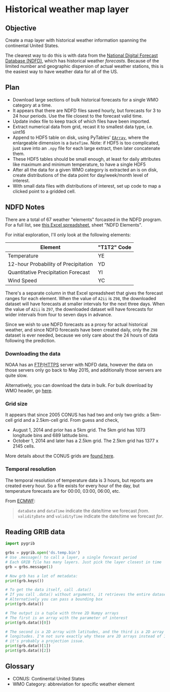 # Historical weather map layer

## Objective

Create a map layer with historical weather information spanning the continental United States.

The clearest way to do this is with data from the [National Digital Forecast Database (NDFD)][ndfd_home], which has historical weather _forecasts_. Because of the limited number and geographic dispersion of actual weather stations, this is the easiest way to have weather data for all of the US.

[ndfd_home]: https://www.ncdc.noaa.gov/data-access/model-data/model-datasets/national-digital-forecast-database-ndfd

## Plan

- Download large sections of bulk historical forecasts for a single WMO category at a time.
- It appears that there are NDFD files saved hourly, but forecasts for 3 to 24 hour periods. Use the file closest to the forecast valid time.
- Update index file to keep track of which files have been imported.
- Extract numerical data from grid, recast it to smallest data type, i.e. uint16
- Append to HDF5 table on disk, using PyTables' [`EArray`][EArray], where the enlargeable dimension is a `DateTime`. Note: if HDF5 is too complicated, just save into an `.npy` file for each large extract, then later concatenate them.
- These HDF5 tables should be small enough, at least for daily attributes like maximum and minimum temperature, to have a single HDF5
- After all the data for a given WMO category is extracted an is on disk, create distributions of the data point for day/week/month level of interest.
- With small data files with distributions of interest, set up code to map a clicked point to a gridded cell.

[EArray]: https://www.pytables.org/usersguide/libref/homogenous_storage.html#earrayclassdescr

## NDFD Notes

There are a total of 67 weather "elements" forcasted in the NDFD program. For a full list, see [this Excel spreadsheet][ndfd_elements.xls], sheet "NDFD Elements".

[ndfd_elements.xls]: https://graphical.weather.gov/docs/NDFDelem_complete.xls

For initial exploration, I'll only look at the following elements:

| Element                              | "T1T2" Code |
|--------------------------------------|-------------|
| Temperature                          | YE          |
| 12-hour Probability of Precipitation | YD          |
| Quantitative Precipitation Forecast  | YI          |
| Wind Speed                           | YC          |

There's a separate column in that Excel spreadsheet that gives the forecast ranges for each element. When the value of `A2ii` is `Z98`, the downloaded dataset will have forecasts at smaller intervals for the next three days. When the value of `A2ii` is `Z97`, the downloaded dataset will have forecasts for wider intervals from four to seven days in advance.

Since we wish to use NDFD forecasts as a proxy for actual historical weather, and since NDFD forecasts have been created daily, only the `Z98` dataset is ever needed, because we only care about the 24 hours of data following the prediction.

### Downloading the data

NOAA has an [FTP][ndfd_ftp]/[HTTPS][ndfd_https] server with NDFD data, however the data on those servers only go back to May 2015, and additionally those servers are quite slow.

Alternatively, you can download the data in bulk. For bulk download by WMO header, go [here][ndfd_bulk_wmo].

[ndfd_ftp]: ftp://nomads.ncdc.noaa.gov/NDFD/
[ndfd_https]: https://nomads.ncdc.noaa.gov/data/ndfd/
[ndfd_bulk_wmo]: https://www.ncdc.noaa.gov/has/HAS.FileAppRouter?datasetname=9959_02&subqueryby=STATION&applname=&outdest=FILE

### Grid size

It appears that since 2005 CONUS has had two and only two grids: a 5km-cell grid and a 2.5km-cell grid. From guess and check,

- August 1, 2014 and prior has a 5km grid. The 5km grid has 1073 longitude bins and 689 latitude bins.
- October 1, 2014 and later has a 2.5km grid. The 2.5km grid has 1377 x 2145 cells.

More details about the CONUS grids are [found here](https://www.weather.gov/mdl/ndfd_srs).

### Temporal resolution

The temporal resolution of temperature data is 3 hours, but reports are created every hour. So a file exists for every hour of the day, but temperature forecasts are for 00:00, 03:00, 06:00, etc.

From [ECMWF](https://confluence.ecmwf.int/display/CKB/How+to+read+or+decode+a+GRIB+file):

> `dataDate` and `dataTime` indicate the date/time we forecast _from_. `validityDate` and `validityTime` indicate the date/time we forecast _for_.

## Reading GRIB data

```py
import pygrib

grbs = pygrib.open('ds.temp.bin')
# Use .message() to call a layer, a single forecast period
# Each GRIB file has many layers. Just pick the layer closest in time
grb = grbs.message(1)

# Now grb has a lot of metadata:
print(grb.keys())

# To get the data itself, call .data()
# If you call .data() without arguments, it retrieves the entire dataset
# Alternatively you can pass a bounding box
print(grb.data())

# The output is a tuple with three 2D Numpy arrays
# The first is an array with the parameter of interest
print(grb.data()[0])

# The second is a 2D array with latitudes, and the third is a 2D array with
# longitudes. I'm not sure exactly why these are 2D arrays instead of 1D, but
# it's probably a projection issue.
print(grb.data()[1])
print(grb.data()[2])
```

## Glossary

- CONUS: Continental United States
- WMO Category: abbreviation for specific weather element
